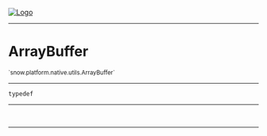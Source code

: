
[![Logo](../../../../../images/logo.png)](../../../../../api/index.html)

---



<h1>ArrayBuffer</h1>
<small>`snow.platform.native.utils.ArrayBuffer`</small>



---

`typedef`

---

&nbsp;
&nbsp;









---

&nbsp;
&nbsp;
&nbsp;
&nbsp;